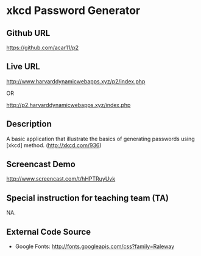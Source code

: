 # xkcd Password Generator

## Github URL
<https://github.com/acar11/p2>

## Live URL
<http://www.harvarddynamicwebapps.xyz/p2/index.php>

 OR

<http://p2.harvarddynamicwebapps.xyz/index.php>

## Description
A basic application that illustrate the basics of generating passwords using [xkcd] method. (http://xkcd.com/936)

## Screencast Demo
<http://www.screencast.com/t/hHPTRuyUvk>

## Special instruction for teaching team (TA)
NA.

## External Code Source
* Google Fonts: http://fonts.googleapis.com/css?family=Raleway
